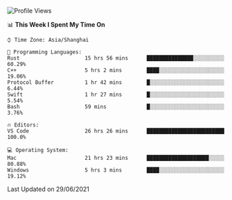 <!--START_SECTION:waka-->
![Profile Views](http://img.shields.io/badge/Profile%20Views-3-blue)

📊 **This Week I Spent My Time On** 

```text
⌚︎ Time Zone: Asia/Shanghai

💬 Programming Languages: 
Rust                     15 hrs 56 mins      ███████████████░░░░░░░░░░   60.29% 
C++                      5 hrs 2 mins        ████░░░░░░░░░░░░░░░░░░░░░   19.06% 
Protocol Buffer          1 hr 42 mins        █░░░░░░░░░░░░░░░░░░░░░░░░   6.44% 
Swift                    1 hr 27 mins        █░░░░░░░░░░░░░░░░░░░░░░░░   5.54% 
Bash                     59 mins             █░░░░░░░░░░░░░░░░░░░░░░░░   3.76%

🔥 Editors: 
VS Code                  26 hrs 26 mins      █████████████████████████   100.0%

💻 Operating System: 
Mac                      21 hrs 23 mins      ████████████████████░░░░░   80.88% 
Windows                  5 hrs 3 mins        ████░░░░░░░░░░░░░░░░░░░░░   19.12%

```


 Last Updated on 29/06/2021
<!--END_SECTION:waka-->
